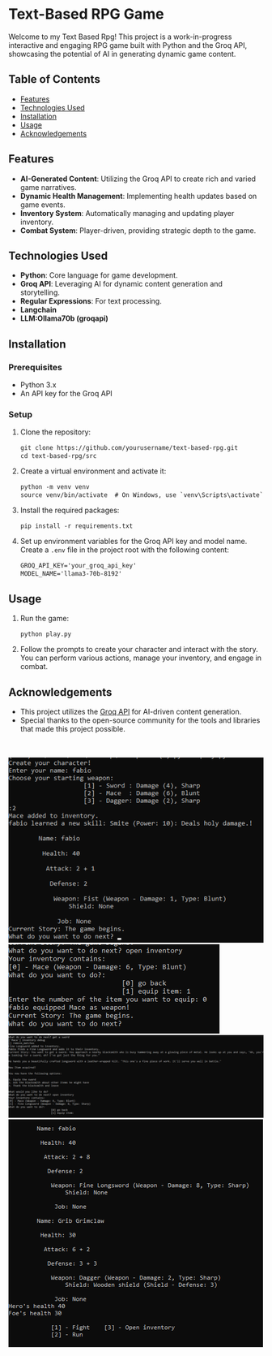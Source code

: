 <h1>Text-Based RPG Game</h1>

<p>Welcome to my Text Based Rpg! This project is a work-in-progress interactive and engaging RPG game built with Python and the Groq API, showcasing the potential of AI in generating dynamic game content.</p>

<h2>Table of Contents</h2>
<ul>
    <li><a href="#features">Features</a></li>
    <li><a href="#technologies-used">Technologies Used</a></li>
    <li><a href="#installation">Installation</a></li>
    <li><a href="#usage">Usage</a></li>
    <li><a href="#acknowledgements">Acknowledgements</a></li>
    
</ul>

<h2 id="features">Features</h2>
<ul>
    <li><strong>AI-Generated Content</strong>: Utilizing the Groq API to create rich and varied game narratives.</li>
    <li><strong>Dynamic Health Management</strong>: Implementing health updates based on game events.</li>
    <li><strong>Inventory System</strong>: Automatically managing and updating player inventory.</li>
    <li><strong>Combat System</strong>: Player-driven, providing strategic depth to the game.</li>
</ul>

<h2 id="technologies-used">Technologies Used</h2>
<ul>
    <li><strong>Python</strong>: Core language for game development.</li>
    <li><strong>Groq API</strong>: Leveraging AI for dynamic content generation and storytelling.</li>
    <li><strong>Regular Expressions</strong>: For text processing.</li>
    <li><strong>Langchain</strong>
    <li><strong>LLM:Ollama70b (groqapi)</strong>

</ul>

<h2 id="installation">Installation</h2>
<h3>Prerequisites</h3>
<ul>
    <li>Python 3.x</li>
    <li>An API key for the Groq API</li>
</ul>

<h3>Setup</h3>
<ol>
    <li>Clone the repository:
        <pre><code>git clone https://github.com/yourusername/text-based-rpg.git
cd text-based-rpg/src</code></pre>
    </li>
    <li>Create a virtual environment and activate it:
        <pre><code>python -m venv venv
source venv/bin/activate  # On Windows, use `venv\Scripts\activate`</code></pre>
    </li>
    <li>Install the required packages:
        <pre><code>pip install -r requirements.txt</code></pre>
    </li>
    <li>Set up environment variables for the Groq API key and model name. Create a <code>.env</code> file in the project root with the following content:
        <pre><code>GROQ_API_KEY='your_groq_api_key'
MODEL_NAME='llama3-70b-8192'</code></pre>
    </li>
</ol>

<h2 id="usage">Usage</h2>
<ol>
    <li>Run the game:
        <pre><code>python play.py</code></pre>
    </li>
    <li>Follow the prompts to create your character and interact with the story. You can perform various actions, manage your inventory, and engage in combat.</li>
</ol>

<h2 id="acknowledgements">Acknowledgements</h2>
<ul>
    <li>This project utilizes the <a href="https://groq.com" target="_blank">Groq API</a> for AI-driven content generation.</li>
    <li>Special thanks to the open-source community for the tools and libraries that made this project possible.</li>
</ul>
<br><br>
<img src='./mgt/1.png'><br>
<img src='./mgt/2.png'><br>
<img src='./mgt/3.png'><br>
<img src='./mgt/4.png'><br>
